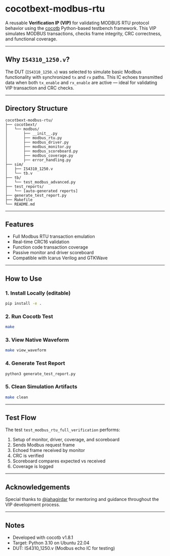# cocotbext-modbus-rtu

A reusable **Verification IP (VIP)** for validating MODBUS RTU protocol behavior using the [cocotb](https://github.com/cocotb/cocotb) Python-based testbench framework. This VIP simulates MODBUS transactions, checks frame integrity, CRC correctness, and functional coverage.

---

## Why `IS4310_1250.v`?

The DUT (`IS4310_1250.v`) was selected to simulate basic Modbus functionality with synchronized `tx` and `rx` paths. This IC echoes transmitted data when both `tx_enable` and `rx_enable` are active — ideal for validating VIP transaction and CRC checks.

---

## Directory Structure

```
cocotbext-modbus-rtu/
├── cocotbext/
│   └── modbus/
│       ├── __init__.py
│       ├── modbus_rtu.py
│       ├── modbus_driver.py
│       ├── modbus_monitor.py
│       ├── modbus_scoreboard.py
│       ├── modbus_coverage.py
│       ├── error_handling.py
├── sim/
│   ├── IS4310_1250.v
│   └── tb.v
├── tb/
│   └── test_modbus_advanced.py
├── test_reports/
│   └── [auto-generated reports]
├── generate_test_report.py
├── Makefile
└── README.md
```

---

## Features

- Full Modbus RTU transaction emulation
- Real-time CRC16 validation
- Function code transaction coverage
- Passive monitor and driver scoreboard
- Compatible with Icarus Verilog and GTKWave

---

## How to Use

### 1. Install Locally (editable)

```bash
pip install -e .
```

### 2. Run Cocotb Test

```bash
make
```

### 3. View Native Waveform

```bash
make view_waveform
```

### 4. Generate Test Report

```bash
python3 generate_test_report.py
```

### 5. Clean Simulation Artifacts

```bash
make clean
```

---

## Test Flow

The test `test_modbus_rtu_full_verification` performs:

1. Setup of monitor, driver, coverage, and scoreboard
2. Sends Modbus request frame
3. Echoed frame received by monitor
4. CRC is verified
5. Scoreboard compares expected vs received
6. Coverage is logged

---

## Acknowledgements

Special thanks to [@jahagirdar](https://github.com/jahagirdar) for mentoring and guidance throughout the VIP development process.

---

## Notes

- Developed with cocotb v1.8.1
- Target: Python 3.10 on Ubuntu 22.04
- DUT: IS4310_1250.v (Modbus echo IC for testing)

